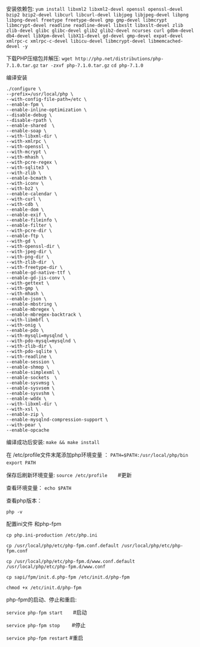 安装依赖包:
`yum install libxml2 libxml2-devel openssl openssl-devel bzip2 bzip2-devel libcurl libcurl-devel libjpeg libjpeg-devel libpng libpng-devel freetype freetype-devel gmp gmp-devel libmcrypt libmcrypt-devel readline readline-devel libxslt libxslt-devel zlib zlib-devel glibc glibc-devel glib2 glib2-devel ncurses curl gdbm-devel db4-devel libXpm-devel libX11-devel gd-devel gmp-devel expat-devel xmlrpc-c xmlrpc-c-devel libicu-devel libmcrypt-devel libmemcached-devel -y`

下载PHP压缩包并解压:
`wget http://php.net/distributions/php-7.1.0.tar.gz`
`tar -zxvf php-7.1.0.tar.gz`
`cd php-7.1.0`

编译安装
```
./configure \
--prefix=/usr/local/php \
--with-config-file-path=/etc \
--enable-fpm \
--enable-inline-optimization \
--disable-debug \
--disable-rpath \
--enable-shared  \
--enable-soap \
--with-libxml-dir \
--with-xmlrpc \
--with-openssl \
--with-mcrypt \
--with-mhash \
--with-pcre-regex \
--with-sqlite3 \
--with-zlib \
--enable-bcmath \
--with-iconv \
--with-bz2 \
--enable-calendar \
--with-curl \
--with-cdb \
--enable-dom \
--enable-exif \
--enable-fileinfo \
--enable-filter \
--with-pcre-dir \
--enable-ftp \
--with-gd \
--with-openssl-dir \
--with-jpeg-dir \
--with-png-dir \
--with-zlib-dir  \
--with-freetype-dir \
--enable-gd-native-ttf \
--enable-gd-jis-conv \
--with-gettext \
--with-gmp \
--with-mhash \
--enable-json \
--enable-mbstring \
--enable-mbregex \
--enable-mbregex-backtrack \
--with-libmbfl \
--with-onig \
--enable-pdo \
--with-mysqli=mysqlnd \
--with-pdo-mysql=mysqlnd \
--with-zlib-dir \
--with-pdo-sqlite \
--with-readline \
--enable-session \
--enable-shmop \
--enable-simplexml \
--enable-sockets  \
--enable-sysvmsg \
--enable-sysvsem \
--enable-sysvshm \
--enable-wddx \
--with-libxml-dir \
--with-xsl \
--enable-zip \
--enable-mysqlnd-compression-support \
--with-pear \
--enable-opcache
```


编译成功后安装:
`make && make install`

在 /etc/profile文件末尾添加php环境变量 ：
`PATH=$PATH:/usr/local/php/bin`
`export PATH`　　

保存后刷新环境变量:
`source /etc/profile`　　#更新

查看环境变量：
`echo $PATH`

查看php版本：

`php -v`

配置ini文件 和php-fpm

`cp php.ini-production /etc/php.ini`

`cp /usr/local/php/etc/php-fpm.conf.default /usr/local/php/etc/php-fpm.conf`

`cp /usr/local/php/etc/php-fpm.d/www.conf.default /usr/local/php/etc/php-fpm.d/www.conf`

`cp sapi/fpm/init.d.php-fpm /etc/init.d/php-fpm`

`chmod +x /etc/init.d/php-fpm`

php-fpm的启动、停止和重启:

`service php-fpm start`　　#启动

`service php-fpm stop`　　 #停止

`service php-fpm restart` #重启

